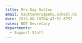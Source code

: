 ```yaml
---
title: Mrs Kay Sutton
email: ksutton@ruapehu.school.nz
date: 2019-08-10T04:47:52.675Z
roles: BOT Secretary
departments:
  - Support Staff
---
```


